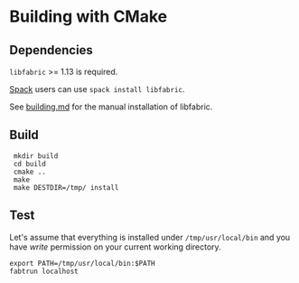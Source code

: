 # Building with CMake

## Dependencies

`libfabric` >= 1.13 is required.

[Spack](https://spack.io/) users can use `spack install libfabric`.

See [building.md](building.md) for the manual installation of libfabric.

## Build

     mkdir build
     cd build
     cmake ..
     make
     make DESTDIR=/tmp/ install

## Test

Let's assume that everything is installed under `/tmp/usr/local/bin`
and you have *write* permission on your current working directory.

    export PATH=/tmp/usr/local/bin:$PATH
    fabtrun localhost

